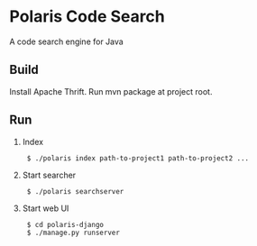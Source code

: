 Polaris Code Search
===================

A code search engine for Java

Build
-----
Install Apache Thrift.
Run mvn package at project root.

Run
---
1. Index

		$ ./polaris index path-to-project1 path-to-project2 ... 

2. Start searcher

		$ ./polaris searchserver

3. Start web UI

		$ cd polaris-django
		$ ./manage.py runserver
